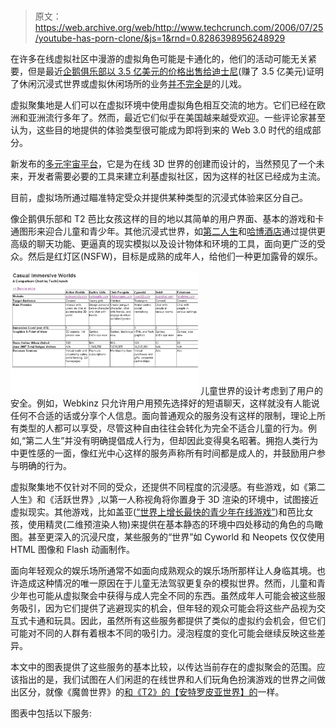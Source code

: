 # 

> 原文：<https://web.archive.org/web/http://www.techcrunch.com/2006/07/25/youtube-has-porn-clone/&js=1&rnd=0.8286398956248929>

在许多在线虚拟社区中漫游的虚拟角色可能是卡通化的，他们的活动可能无关紧要，但是最近[企鹅俱乐部以 3.5 亿美元的价格出售给迪士尼](https://web.archive.org/web/20070806045007/http://www.techcrunch.com/2007/08/01/disney-acquires-club-penguin/)(赚了 3.5 亿美元)证明了休闲沉浸式世界或虚拟休闲场所的业务[并不完全是](https://web.archive.org/web/20070806045007/http://lsvp.wordpress.com/2007/04/23/kids-and-teens-have-pushed-at-least-6-immersive-online-worlds-to-over-2m-uumth-in-the-us/)的儿戏。

虚拟聚集地是人们可以在虚拟环境中使用虚拟角色相互交流的地方。它们已经在欧洲和亚洲流行多年了。然而，最近它们似乎在美国越来越受欢迎。一些评论家甚至认为，这些目的地提供的体验类型很可能成为即将到来的 Web 3.0 时代的组成部分。

新发布的[多元宇宙平台](https://web.archive.org/web/20070806045007/http://gigaom.com/2007/08/03/second-life-finally-gets-a-direct-competitor-multiverse/)，它是为在线 3D 世界的创建而设计的，当然预见了一个未来，开发者需要必要的工具来建立利基虚拟社区，因为这样的社区已经成为主流。

目前，虚拟场所通过瞄准特定受众并提供某种类型的沉浸式体验来区分自己。

像企鹅俱乐部和 T2 芭比女孩这样的目的地以其简单的用户界面、基本的游戏和卡通图形来迎合儿童和青少年。其他沉浸式世界，如[第二人生](https://web.archive.org/web/20070806045007/http://www.secondlife.com/)和[哈博酒店](https://web.archive.org/web/20070806045007/http://www.habbo.com/)通过提供更高级的聊天功能、更逼真的现实模拟以及设计物体和环境的工具，面向更广泛的受众。然后是红灯区(NSFW)，目标是成熟的成年人，给他们一种更加露骨的娱乐。

[![](img/a0f73513897491626b2a25d225a5da6e.png)](https://web.archive.org/web/20070806045007/http://www.techcrunch.com/wp-content/casual_immersive_worlds.html) 儿童世界的设计考虑到了用户的安全。例如，Webkinz 只允许用户用预先选择好的短语聊天，这样就没有人能说任何不合适的话或分享个人信息。面向普通观众的服务没有这样的限制，理论上所有类型的人都可以享受，尽管这种自由往往会转化为完全不适合儿童的行为。例如,“第二人生”并没有明确提倡成人行为，但却因此变得臭名昭著。拥抱人类行为中更性感的一面，像红光中心这样的服务声称所有时间都是成人的，并鼓励用户参与明确的行为。

虚拟聚集地不仅针对不同的受众，还提供不同程度的沉浸感。有些游戏，如《第二人生》和《活跃世界》,以第一人称视角将你置身于 3D 渲染的环境中，试图接近虚拟现实。其他游戏，比如盖亚([“世界上增长最快的青少年在线游戏”](https://web.archive.org/web/20070806045007/http://gigaom.com/2007/04/22/move-over-myspace-gaia-online-is-here/))和芭比女孩，使用精灵(二维预渲染人物)来提供在基本静态的环境中四处移动的角色的鸟瞰图。甚至更深入的沉浸尺度，某些服务的“世界”如 Cyworld 和 Neopets 仅仅使用 HTML 图像和 Flash 动画制作。

面向年轻观众的娱乐场所通常不如面向成熟观众的娱乐场所那样让人身临其境。也许造成这种情况的唯一原因在于儿童无法驾驭更复杂的模拟世界。然而，儿童和青少年也可能从虚拟聚会中获得与成人完全不同的东西。虽然成年人可能会被这些服务吸引，因为它们提供了逃避现实的机会，但年轻的观众可能会将这些产品视为交互式卡通和玩具。因此，虽然所有这些服务都提供了类似的虚拟约会机会，但它们可能对不同的人群有着根本不同的吸引力。浸泡程度的变化可能会继续反映这些差异。

本文中的图表提供了这些服务的基本比较，以传达当前存在的虚拟聚会的范围。应该指出的是，我们试图在人们闲逛的在线世界和人们玩角色扮演游戏的世界之间做出区分，就像《魔兽世界》的[和《T2》的【安特罗皮亚世界】的](https://web.archive.org/web/20070806045007/http://en.wikipedia.org/wiki/World_of_warcraft)一样。

图表中包括以下服务: